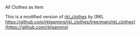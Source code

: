 All Clothes as item

This is a modified version of [rkl_clothes](https://github.com/rklgaming/rkl_clothes) by [RKL https://github.com/rklgaming/rkl_clothes/tree/main/rkl_clothes](https://github.com/rklgaming)
